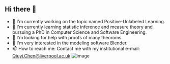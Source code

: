## Hi there 👋

- 🔭 I'm currently working on the topic named Positive-Unlabeled Learning.
- 🌱 I'm currently learning statistic inference and measure theory and pursuing a PhD in Computer Science and Software Engineering.
- 🤔 I'm looking for help with proofs of many theoroms.
- 🎨 I'm very interested in the modeling software Blender.
- 📫 How to reach me: Contact me with my institutional e-mail: <Qiuyi.Chen@liverpool.ac.uk>
![image](https://github.com/user-attachments/assets/cfe40b82-487b-4927-bbd3-fe4e012a6071)
